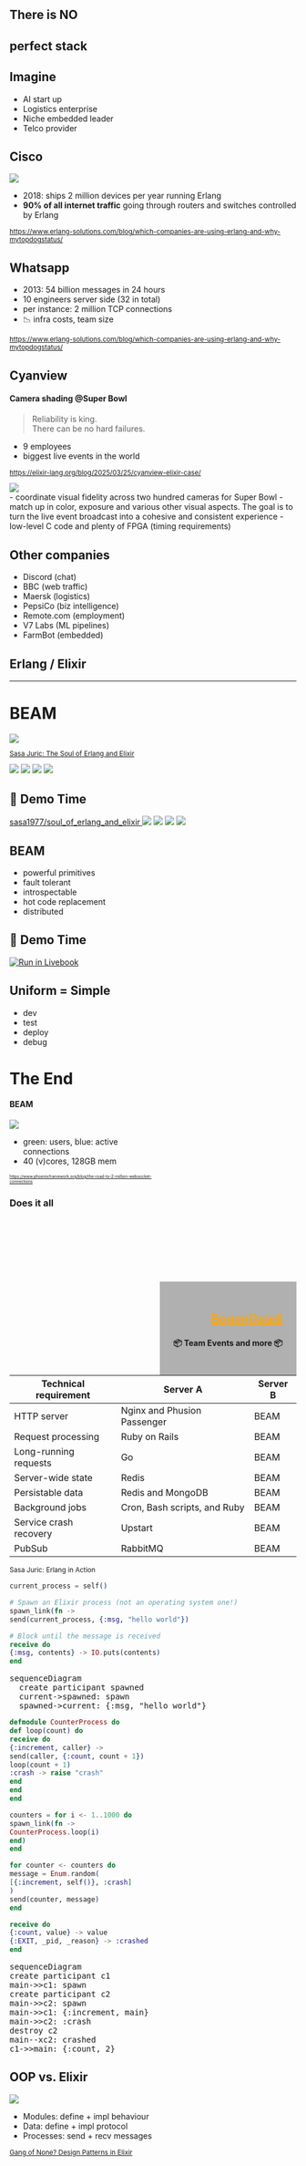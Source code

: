 <!-- Use external markdown resource, separate slides by three newlines; vertical slides by two newlines -->

## There is NO
## perfect stack



## Imagine
- AI start up
- Logistics enterprise
- Niche embedded leader
- Telco provider



## Cisco
<img src="img/cisco.avif" class="r-stretch" />

- 2018: ships 2 million devices per year running Erlang
- **90% of all internet traffic** going through routers and switches controlled by Erlang

<small class="extra-small">

https://www.erlang-solutions.com/blog/which-companies-are-using-erlang-and-why-mytopdogstatus/

</small>



## Whatsapp
- 2013: 54 billion messages in 24 hours
- 10 engineers server side (32 in total)
- per instance: 2 million TCP connections
- 📉 infra costs, team size

<small class="extra-small">

https://www.erlang-solutions.com/blog/which-companies-are-using-erlang-and-why-mytopdogstatus/

</small>



## Cyanview
#### Camera shading @Super Bowl
<div class="r-stack">

<div>

> Reliability is king. \
> There can be no hard failures.

- 9 employees
- biggest live events in the world

<small>

https://elixir-lang.org/blog/2025/03/25/cyanview-elixir-case/

</small>
</div>
<img src="img/cyanview.jpg" class="fragment fade-out" />
</div>

<aside class="notes">
  - coordinate visual fidelity across two hundred cameras for Super Bowl
  - match up in color, exposure and various other visual aspects. The goal is to turn the live event broadcast into a cohesive and consistent experience
  - low-level C code and plenty of FPGA (timing requirements)
</aside>



## Other companies
- Discord (chat)
- BBC (web traffic)
- Maersk (logistics)
- PepsiCo (biz intelligence)
- Remote.com (employment)
- V7 Labs (ML pipelines)
- FarmBot (embedded)



## Erlang / Elixir
----
# BEAM



<img src="img/beam-1-process.png" class="r-stretch" />

<small>

[Sasa Juric: The Soul of Erlang and Elixir](https://www.youtube.com/watch?v=JvBT4XBdoUE)

</small>


<img src="img/beam-2-spawn.png" class="r-stretch" />
<!-- credit: Sasa Juric, https://www.youtube.com/watch?v=JvBT4XBdoUE -->



<img src="img/beam-3-processes.png" class="r-stretch" />
<!-- credit: Sasa Juric, https://www.youtube.com/watch?v=JvBT4XBdoUE -->



<img src="img/beam-4-messages.png" class="r-stretch" />
<!-- credit: Sasa Juric, https://www.youtube.com/watch?v=JvBT4XBdoUE -->



<img src="img/beam-5-vm.png" class="r-stretch"/>
<!-- credit: Sasa Juric, https://www.youtube.com/watch?v=JvBT4XBdoUE -->



## 🍿 Demo Time
<a target="_blank" href="https://github.com/sasa1977/soul_of_erlang_and_elixir">
  sasa1977/soul_of_erlang_and_elixir
</a>



<img src="img/soul-1-client.png" class="r-stretch" />
<!-- credit: Sasa Juric, https://www.youtube.com/watch?v=JvBT4XBdoUE -->



<img src="img/soul-2-clients.png" class="r-stretch" />
<!-- credit: Sasa Juric, https://www.youtube.com/watch?v=JvBT4XBdoUE -->



<img src="img/soul-3-calc.png" class="r-stretch" />
<!-- credit: Sasa Juric, https://www.youtube.com/watch?v=JvBT4XBdoUE -->



<img src="img/soul-5-distributed.png" class="r-stretch" />
<!-- credit: Sasa Juric, https://www.youtube.com/watch?v=JvBT4XBdoUE -->



## BEAM
- powerful primitives
- fault tolerant
- introspectable
- hot code replacement
- distributed



## 🍿 Demo Time
<a target="_blank" href="https://livebook.dev/run?url=https%3A%2F%2Fraw.githubusercontent.com%2Fftes%2Felixir-jug-2025%2Frefs%2Fheads%2Fmain%2Flivebook.livemd">
  <img src="https://livebook.dev/badge/v1/blue.svg" alt="Run in Livebook" />
</a>



## Uniform = Simple
- dev
- test
- deploy
- debug



# The End
<!-- .slide: data-background-image="img/bogengaudi.webp" -->
<div style="backdrop-filter: blur(8px); text-align: right; padding: 1.5rem; background-color: rgb(0 0 0 / 0.3); border-radius: 0.75 rem; width: fit-content; margin-top: 20rem; float: right;">

## <a href="https://bogengaudi.de" style="text-decoration: underline; color: orange;">BogenGaudi</a>
#### 📦 Team Events and more 📦

</div>



#### BEAM
<img src="img/2-million.png" class="rstretch" />

- green: users, blue: active connections
- 40 (v)cores, 128GB mem

<small style="font-size: 0.5em;">

https://www.phoenixframework.org/blog/the-road-to-2-million-websocket-connections

</small>



### Does it all
<div style="font-size: 0.7em;">

| Technical requirement | Server A | Server B |
|--|--|--|
| HTTP server | Nginx and Phusion Passenger | BEAM |
| Request processing | Ruby on Rails | BEAM |
| Long-running requests | Go | BEAM |
| Server-wide state | Redis | BEAM |
| Persistable data | Redis and MongoDB | BEAM |
| Background jobs | Cron, Bash scripts, and Ruby | BEAM |
| Service crash recovery | Upstart | BEAM |
| PubSub | RabbitMQ | BEAM |

</div>

<small>

Sasa Juric: Erlang in Action

</small>



```ex
current_process = self()

# Spawn an Elixir process (not an operating system one!)
spawn_link(fn ->
send(current_process, {:msg, "hello world"})

# Block until the message is received
receive do
{:msg, contents} -> IO.puts(contents)
end
```



<pre class="mermaid">
sequenceDiagram
  create participant spawned
  current->spawned: spawn
  spawned->current: {:msg, "hello world"}
</pre>



<div class="r-hstack">

```ex
defmodule CounterProcess do
def loop(count) do
receive do
{:increment, caller} ->
send(caller, {:count, count + 1})
loop(count + 1)
:crash -> raise "crash"
end
end
end

counters = for i <- 1..1000 do
spawn_link(fn ->
CounterProcess.loop(i)
end)
end

for counter <- counters do
message = Enum.random(
[{:increment, self()}, :crash]
)
send(counter, message)
end

receive do
{:count, value} -> value
{:EXIT, _pid, _reason} -> :crashed
end
```

<pre class="mermaid">
sequenceDiagram
create participant c1
main->>c1: spawn
create participant c2
main->>c2: spawn
main->>c1: {:increment, main}
main->>c2: :crash
destroy c2
main--xc2: crashed
c1->>main: {:count, 2}
</pre>

</div>



## OOP vs. Elixir
<img src="img/polymorphism.png" class="r-stretch" />

- Modules: define + impl behaviour
- Data: define + impl protocol
- Processes: send + recv messages

<small>

[Gang of None? Design Patterns in Elixir](https://www.youtube.com/watch?v=agkXUp0hCW8&t=1590s)

</small>
